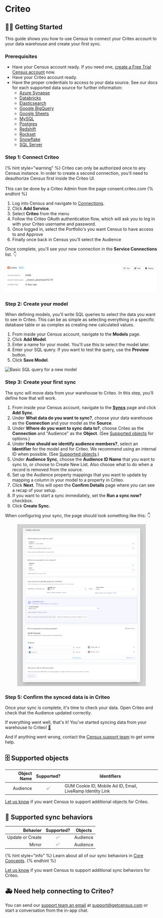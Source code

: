 # Criteo

## 🏃‍♀️ Getting Started

This guide shows you how to use Census to connect your Criteo account to your data warehouse and create your first sync.

### Prerequisites

* Have your Census account ready. If you need one, [create a Free Trial Census account](https://app.getcensus.com/) now.
* Have your Criteo account ready.
* Have the proper credentials to access to your data source. See our docs for each supported data source for further information:
  * [Azure Synapse](../sources/azure-synapse.md)
  * [Databricks](https://docs.getcensus.com/sources/databricks)
  * [Elasticsearch](https://docs.getcensus.com/sources/elasticsearch)
  * [Google BigQuery](https://docs.getcensus.com/sources/google-bigquery)
  * [Google Sheets](https://docs.getcensus.com/sources/google-sheets)
  * [MySQL](https://docs.getcensus.com/sources/mysql)
  * [Postgres](https://docs.getcensus.com/sources/postgres)
  * [Redshift](https://docs.getcensus.com/sources/redshift)
  * [Rockset](https://docs.getcensus.com/sources/rockset)
  * [Snowflake](https://docs.getcensus.com/sources/snowflake)
  * [SQL Server](https://docs.getcensus.com/sources/sql-server)

### Step 1: Connect Criteo

{% hint style="warning" %}
Criteo can only be authorized once to any Census instance. In order to create a second connection, you'll need to deauthorize Census first inside the Criteo UI.\
\
This can be done by a Criteo Admin from the page consent.criteo.com
{% endhint %}

1. Log into Census and navigate to [Connections](https://app.getcensus.com/connections).
2. Click **Add Service**.
3. Select **Criteo** from the menu
4. Follow the Criteo OAuth authentication flow, which will ask you to log in with your Criteo username and password.
5. Once logged in, select the Portfolio's you want Census to have access to and Approve
6. Finally once back in Census you'll select the Audience

Once complete, you'll see your new connection in the **Service Connections** list. 👇

![Connections page with Criteo](<../.gitbook/assets/Screen Shot 2022-02-23 at 5.51.59 PM.png>)

### Step 2: Create your model

When defining models, you'll write SQL queries to select the data you want to see in Criteo. This can be as simple as selecting everything in a specific database table or as complex as creating new calculated values.

1. From inside your Census account, navigate to the **Models** page.
2. Click **Add Model**.
3. Enter a name for your model. You'll use this to select the model later.
4. Enter your SQL query. If you want to test the query, use the **Preview** button.
5. Click **Save Model**.

![Basic SQL query for a new model](../.gitbook/assets/202201\_Model\_Page.png)

### Step 3: Create your first sync

The sync will move data from your warehouse to Criteo. In this step, you'll define how that will work.

1. From inside your Census account, navigate to the [**Syncs**](https://app.getcensus.com/syncs) page and click **Add Sync**.
2. Under **What data do you want to sync?**, choose your data warehouse as the **Connection** and your model as the **Source**.
3. Under **Where do you want to sync data to?**, choose Criteo as the **Connection** and "Audience" as the **Object**. (See [Supported objects](criteo.md#supported-objects) for options.)
4. Under **How should we identify audience members?**, select an **Identifier** for the model and for Criteo. We recommend using an internal ID when possible. (See [Supported objects](criteo.md#supported-objects).)
5. Under **Audience Sync**, choose the **Audience ID Name** that you want to sync to, or choose to Create New List. Also choose what to do when a record is removed from the source.
6. Set up the Audience property mappings that you want to update by mapping a column in your model to a property in Criteo.
7. Click **Next**. This will open the **Confirm Details** page where you can see a recap of your setup.
8. If you want to start a sync immediately, set the **Run a sync now?** checkbox.
9. Click **Create Sync.**

When configuring your sync, the page should look something like this: 👇

<figure><img src="../.gitbook/assets/screely-1670609548345 (1).png" alt=""><figcaption></figcaption></figure>

### Step 5: Confirm the synced data is in Criteo

Once your sync is complete, it's time to check your data. Open Criteo and check that the Audience updated correctly.

If everything went well, that's it! You've started syncing data from your warehouse to Criteo! [🥳️](https://emojikeyboard.org/copy/Partying\_Face\_Emoji\_%F0%9F%A5%B3%EF%B8%8F?utm\_source=extlink)

And if anything went wrong, contact the [Census support team](mailto:support@getcensus.com) to get some help.

## 🗄 Supported objects

| **Object Name** | **Supported?** | **Identifiers**                                            |
| --------------: | :------------: | ---------------------------------------------------------- |
|        Audience |        ✅       | GUM Cookie ID, Mobile Ad ID, Email, LiveRamp Identity Link |

[Let us know](mailto:support@getcensus.com) if you want Census to support additional objects for Criteo.

## 🔄 Supported sync behaviors

|     **Behavior** | **Supported?** | **Objects** |
| ---------------: | :------------: | :---------: |
| Update or Create |        ✅       |   Audience  |
|           Mirror |        ✅       |   Audience  |

{% hint style="info" %}
Learn about all of our sync behaviors in [Core Concepts](../basics/core-concept/#sync-behaviors).
{% endhint %}

[Let us know](mailto:support@getcensus.com) if you want Census to support additional sync behaviors for Criteo.

## 🚑 Need help connecting to Criteo?

You can send our [support team an email](mailto:support@getcensus.com) at support@getcensus.com or start a conversation from the in-app chat.
